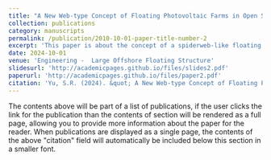 ```yaml
---
title: "A New Web-type Concept of Floating Photovoltaic Farms in Open Sea Environment"
collection: publications
category: manuscripts
permalink: /publication/2010-10-01-paper-title-number-2
excerpt: 'This paper is about the concept of a spiderweb-like floating PV system. It explores modules connected with ropes and investigates their hydrodynamic behaviour.'
date: 2024-10-01
venue: 'Engineering -  Large Offshore Floating Structure'
slidesurl: 'http://academicpages.github.io/files/slides2.pdf'
paperurl: 'http://academicpages.github.io/files/paper2.pdf'
citation: 'Yu, S.R. (2024). &quot; A New Web-type Concept of Floating Photovoltaic Farms in Open Sea Environment.&quot; <i>Engineering</i>. 1(2).'
---
```


The contents above will be part of a list of publications, if the user clicks the link for the publication than the contents of section will be rendered as a full page, allowing you to provide more information about the paper for the reader. When publications are displayed as a single page, the contents of the above "citation" field will automatically be included below this section in a smaller font.
